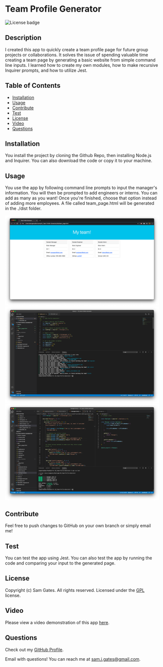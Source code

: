 
  # Team Profile Generator

  ![License badge](https://img.shields.io/badge/license-GPL-blue)
  
  ## Description

  I created this app to quickly create a team profile page for future group projects or collaborations. It solves the issue of spending valuable time creating a team page by generating a basic website from simple command line inputs. I learned how to create my own modules, how to make recursive Inquirer prompts, and how to utilize Jest. 

  ## Table of Contents 
  
  - [Installation](#installation)
  - [Usage](#usage)
  - [Contribute](#contribute)
  - [Test](#test)
  - [License](#license)
  - [Video](#video)
  - [Questions](#questions)
  
  
  ## Installation

  You install the project by cloning the Github Repo, then installing Node.js and Inquirer. You can also download the code or copy it to your machine.
  
  ## Usage

  You use the app by following command line prompts to input the manager's information. You will then be prompted to add engineers or interns. You can add as many as you want! Once you're finished, choose that option instead of adding more employees. A file called team_page.html will be generated in the ./dist folder. 
  
  ![Screenshot 1](assets/images/screen1.png)
  ![Screenshot 2](assets/images/screen2.png)
  ![Screenshot 3](assets/images/screen3.png)
  
  ## Contribute

  Feel free to push changes to GitHub on your own branch or simply email me!
  
  ## Test

  You can test the app using Jest. You can also test the app by running the code and comparing your input to the generated page. 
  
  ## License
  
  
  Copyright (c) Sam Gates. All rights reserved. 
  Licensed under the [GPL](https://www.gnu.org/licenses/gpl-3.0.en.html) license.

  ## Video

  Please view a video demonstration of this app [here](https://drive.google.com/file/d/1L64onKI2eeEQJehuXSgLMjaMVsaFMYdw/view). 
  
  ## Questions
  
  Check out my [GitHub Profile](https://github.com/sg0703).
  
  Email with questions! You can reach me at sam.j.gates@gmail.com.
  